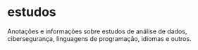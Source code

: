 # estudos
Anotações e informações sobre estudos de análise de dados, cibersegurança, linguagens de programação, idiomas e outros.
